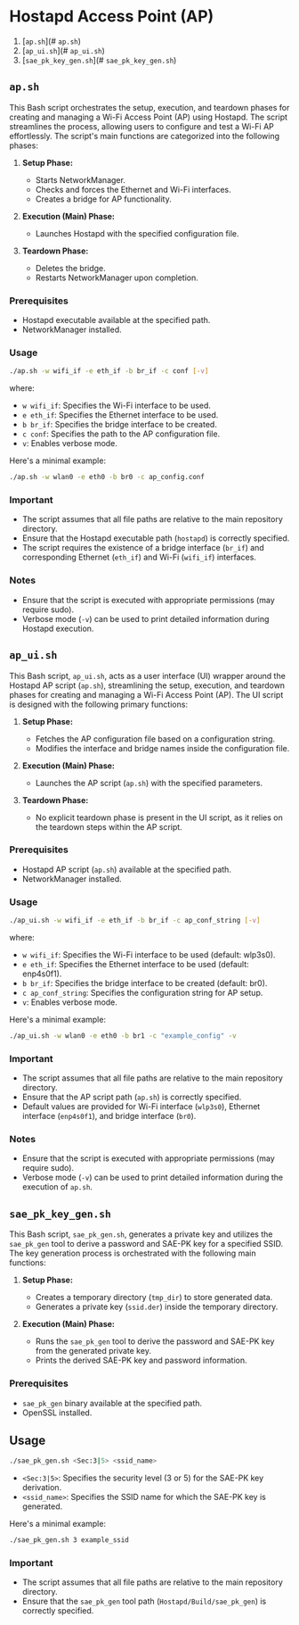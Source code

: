 # Hostapd Access Point (AP)
1. [`ap.sh`](# `ap.sh`)
2. [`ap_ui.sh`](# `ap_ui.sh`)
3. [`sae_pk_key_gen.sh`](# `sae_pk_key_gen.sh`)

## `ap.sh`
This Bash script orchestrates the setup, execution, and teardown phases for creating and managing a Wi-Fi Access Point (AP) using Hostapd. The script streamlines the process, allowing users to configure and test a Wi-Fi AP effortlessly. The script's main functions are categorized into the following phases:

1. **Setup Phase:**
   - Starts NetworkManager.
   - Checks and forces the Ethernet and Wi-Fi interfaces.
   - Creates a bridge for AP functionality.

2. **Execution (Main) Phase:**
   - Launches Hostapd with the specified configuration file.

3. **Teardown Phase:**
   - Deletes the bridge.
   - Restarts NetworkManager upon completion.

### Prerequisites
- Hostapd executable available at the specified path.
- NetworkManager installed.

### Usage
```bash
./ap.sh -w wifi_if -e eth_if -b br_if -c conf [-v]
```
where:
- `w wifi_if`: Specifies the Wi-Fi interface to be used.
- `e eth_if`: Specifies the Ethernet interface to be used.
- `b br_if`: Specifies the bridge interface to be created.
- `c conf`: Specifies the path to the AP configuration file.
- `v`: Enables verbose mode.

Here's a minimal example:
```bash
./ap.sh -w wlan0 -e eth0 -b br0 -c ap_config.conf
```

### Important
- The script assumes that all file paths are relative to the main repository directory.
- Ensure that the Hostapd executable path (`hostapd`) is correctly specified.
- The script requires the existence of a bridge interface (`br_if`) and corresponding Ethernet (`eth_if`) and Wi-Fi (`wifi_if`) interfaces.

### Notes
- Ensure that the script is executed with appropriate permissions (may require sudo).
- Verbose mode (`-v`) can be used to print detailed information during Hostapd execution.


## `ap_ui.sh`
This Bash script, `ap_ui.sh`, acts as a user interface (UI) wrapper around the Hostapd AP script (`ap.sh`), streamlining the setup, execution, and teardown phases for creating and managing a Wi-Fi Access Point (AP). The UI script is designed with the following primary functions:

1. **Setup Phase:**
   - Fetches the AP configuration file based on a configuration string.
   - Modifies the interface and bridge names inside the configuration file.

2. **Execution (Main) Phase:**
   - Launches the AP script (`ap.sh`) with the specified parameters.

3. **Teardown Phase:**
   - No explicit teardown phase is present in the UI script, as it relies on the teardown steps within the AP script.

### Prerequisites
- Hostapd AP script (`ap.sh`) available at the specified path.
- NetworkManager installed.

### Usage
```bash
./ap_ui.sh -w wifi_if -e eth_if -b br_if -c ap_conf_string [-v]
```
where:
- `w wifi_if`: Specifies the Wi-Fi interface to be used (default: wlp3s0).
- `e eth_if`: Specifies the Ethernet interface to be used (default: enp4s0f1).
- `b br_if`: Specifies the bridge interface to be created (default: br0).
- `c ap_conf_string`: Specifies the configuration string for AP    setup.
- `v`: Enables verbose mode.

Here's a minimal example:
```bash
./ap_ui.sh -w wlan0 -e eth0 -b br1 -c "example_config" -v
```

### Important
- The script assumes that all file paths are relative to the main repository directory.
- Ensure that the AP script path (`ap.sh`) is correctly specified.
- Default values are provided for Wi-Fi interface (`wlp3s0`), Ethernet interface (`enp4s0f1`), and bridge interface (`br0`).

### Notes
- Ensure that the script is executed with appropriate permissions (may require sudo).
- Verbose mode (`-v`) can be used to print detailed information during the execution of `ap.sh`.


## `sae_pk_key_gen.sh`
This Bash script, `sae_pk_gen.sh`, generates a private key and utilizes the `sae_pk_gen` tool to derive a password and SAE-PK key for a specified SSID. The key generation process is orchestrated with the following main functions:

1. **Setup Phase:**
   - Creates a temporary directory (`tmp_dir`) to store generated data.
   - Generates a private key (`ssid.der`) inside the temporary directory.

2. **Execution (Main) Phase:**
   - Runs the `sae_pk_gen` tool to derive the password and SAE-PK key from the generated private key.
   - Prints the derived SAE-PK key and password information.

### Prerequisites
- `sae_pk_gen` binary available at the specified path.
- OpenSSL installed.

## Usage
```bash
./sae_pk_gen.sh <Sec:3|5> <ssid_name>
```
- `<Sec:3|5>`: Specifies the security level (3 or 5) for the SAE-PK key derivation.
- `<ssid_name>`: Specifies the SSID name for which the SAE-PK key is generated.

Here's a minimal example:
```bash
./sae_pk_gen.sh 3 example_ssid
```
### Important
- The script assumes that all file paths are relative to the main repository directory.
- Ensure that the `sae_pk_gen` tool path (`Hostapd/Build/sae_pk_gen`) is correctly specified.
